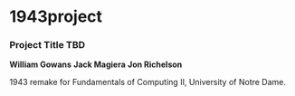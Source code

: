1943project
===========

### Project Title TBD
**William Gowans**
**Jack Magiera**
**Jon Richelson**

1943 remake for Fundamentals of Computing II, University of Notre Dame.

